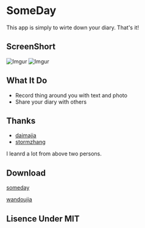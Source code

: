 SomeDay
=======

This app is simply to wirte down your diary. That's it!

ScreenShort
---

![Imgur](http://i.imgur.com/9U0KJZT.png)
![Imgur](http://i.imgur.com/K0rmU6G.png)

What It Do
---
* Record thing around you with text and photo
* Share your diary with others

Thanks
---
* [daimajia](https://github.com/daimajia)
* [stormzhang](https://github.com/stormzhang)

I leanrd a lot from above two persons.

Download
---
[someday](https://github.com/fenjuly/SomeDay/releases/download/1.0/someday.apk)

[wandoujia](http://www.wandoujia.com/apps/com.example.liurongchan.traingdemo)

Lisence Under MIT
---
